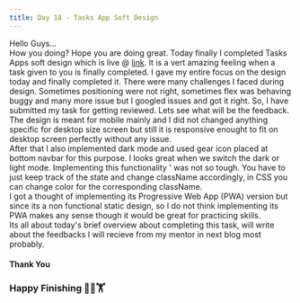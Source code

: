 ```yaml
---
title: Day 18 - Tasks App Soft Design
---
```

Hello Guys...      
How you doing? Hope you are doing great. Today finally I completed Tasks Apps soft design which is live @ [link](https://jaswantsinghh.github.io/tasks-app-soft-design/). It is a vert amazing
feeling when a task given to you is finally completed. I gave my entire focus on the design today and finally completed it. There were many challenges I faced during design. Sometimes 
positioning were not right, sometimes flex was behaving buggy and many more issue but I googled issues and got it right. So, I have submitted my task for getting reviewed. Lets see
 what will be the feedback. The design is meant for mobile mainly and I did not changed anything specific for desktop size screen but still it is responsive enought to fit on desktop 
 screen perfectly without any issue.     
After that I also implemented dark mode and used gear icon placed at bottom navbar for this purpose. I looks great when we switch the dark or light mode. Implementing this functionality '
was not so tough. You have to just keep track of the state and change className accordingly, in CSS you can change color for the corresponding className.      
I got a thought of implementing its Progressive Web App (PWA) version but since its a non functional static design, so I do not think implementing its PWA makes any sense though it 
would be great for practicing skills.     
Its all about today's brief overview about completing this task, will write about the feedbacks I will recieve from my mentor in next blog most probably.     
#### Thank You
### Happy Finishing 🏋️‍♀️🏋️‍
